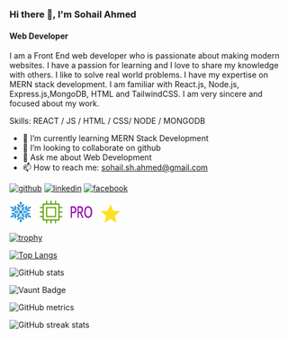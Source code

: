 ### Hi there 👋, I'm Sohail Ahmed
#### Web Developer
I am a Front End web developer who is passionate about making modern websites. I have a passion for learning and I love to share my knowledge with others. I like to solve real world problems. I have my expertise on MERN stack development. I am familiar with React.js, Node.js, Express.js,MongoDB, HTML and TailwindCSS. I am very sincere  and focused about my work. 

Skills: REACT / JS / HTML / CSS/ NODE / MONGODB 

- 🌱 I’m currently learning MERN Stack Development 
- 👯 I’m looking to collaborate on github 
- 💬 Ask me about Web Development 
- 📫 How to reach me: sohail.sh.ahmed@gmail.com 


[<img src='https://cdn.jsdelivr.net/npm/simple-icons@3.0.1/icons/github.svg' alt='github' height='40'>](https://github.com/sohail-08)  [<img src='https://cdn.jsdelivr.net/npm/simple-icons@3.0.1/icons/linkedin.svg' alt='linkedin' height='40'>](https://www.linkedin.com/in/sohailahmed08/)  [<img src='https://cdn.jsdelivr.net/npm/simple-icons@3.0.1/icons/facebook.svg' alt='facebook' height='40'>](https://www.facebook.com/ahmed.sohail.1441)  

<a href='https://archiveprogram.github.com/'><img src='https://raw.githubusercontent.com/acervenky/animated-github-badges/master/assets/acbadge.gif' width='40' height='40'></a> <a href='https://docs.github.com/en/developers'><img src='https://raw.githubusercontent.com/acervenky/animated-github-badges/master/assets/devbadge.gif' width='40' height='40'></a> <a href='https://github.com/pricing'><img src='https://raw.githubusercontent.com/acervenky/animated-github-badges/master/assets/pro.gif' width='40' height='40'></a> <a href='https://stars.github.com/'><img src='https://raw.githubusercontent.com/acervenky/animated-github-badges/master/assets/starbadge.gif' width='35' height='35'></a> 

[![trophy](https://github-profile-trophy.vercel.app/?username=sohail-08)](https://github.com/ryo-ma/github-profile-trophy)

[![Top Langs](https://github-readme-stats.vercel.app/api/top-langs/?username=sohail-08)](https://github.com/anuraghazra/github-readme-stats)

![GitHub stats](https://github-readme-stats.vercel.app/api?username=sohail-08&show_icons=true)  

![Vaunt Badge](https://api.vaunt.dev/v1/github/entities/sohail-08/contributions?format=svg&private=false)  

![GitHub metrics](https://metrics.lecoq.io/sohail-08)  

![GitHub streak stats](https://streak-stats.demolab.com/?user=sohail-08)  

